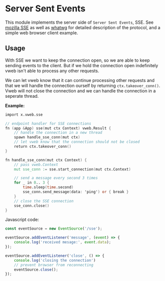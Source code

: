# Server Sent Events

This module implements the server side of `Server Sent Events`, SSE.
See [mozilla SSE][mozilla_sse]
as well as [whatwg][whatwg html spec]
for detailed description of the protocol, and a simple web browser client example.

## Usage

With SSE we want to keep the connection open, so we are able to 
keep sending events to the client. But if we hold the connection open indefinitely
vweb isn't able to process any other requests. 

We can let vweb know that it can continue
processing other requests and that we will handle the connection ourself by
returning `ctx.takeover_conn()`. Vweb will not close the connection and we can handle
the connection in a seperate thread.

**Example:**
```v ignore
import x.vweb.sse

// endpoint handler for SSE connections
fn (app &App) sse(mut ctx Context) vweb.Result {
    // handle the connection in a new thread
	spawn handle_sse_conn(mut ctx)
    // let vweb know that the connection should not be closed
	return ctx.takeover_conn()
}

fn handle_sse_conn(mut ctx Context) {
	// pass vweb.Context
	mut sse_conn := sse.start_connection(mut ctx.Context)

    // send a message every second 3 times
	for _ in 0.. 3 {
		time.sleep(time.second)
		sse_conn.send_message(data: 'ping') or { break }
	}
    // close the SSE connection
	sse_conn.close()
}
```

Javascript code:
```js
const eventSource = new EventSource('/sse');

eventSource.addEventListener('message', (event) => {
    console.log('received mesage:', event.data);
});

eventSource.addEventListener('close', () => {
    console.log('closing the connection')
    // prevent browser from reconnecting
    eventSource.close();
});
```

[mozilla_sse]: https://developer.mozilla.org/en-US/docs/Web/API/Server-sent_events/Using_server-sent_events
[whatwg html spec]: https://html.spec.whatwg.org/multipage/server-sent-events.html#server-sent-events